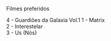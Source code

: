 Filmes preferidos 


4 - Guardiões da Galaxia Vol.1
1 - Matrix </br>
2 - Interestelar </br>
3 - Us (Nós)</br>

